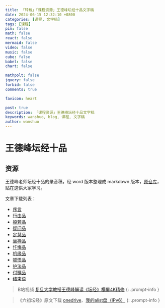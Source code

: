 ```yaml
---
title: 「转载」「课程资源」王德峰坛经十品文字稿
date: 2024-06-15 12:32:10 +0800
categories: [课程, 文字稿]
tags: [课程]
pin: false
math: false
react: false
mermaid: false
video: false
music: false
cube: false
babel: false
chart: false

mathpolt: false
jquery: false
forbid: false
comments: true

favicon: heart

post: true
description: 「课程资源」王德峰坛经十品文字稿
keywords: wanshuo, blog, 课程, 文字稿
author: wanshuo
---
```


# 王德峰坛经十品

## 资源

王德峰老师坛经十品的录音稿，经 word 版本整理成 markdown 版本，[原仓库](https://github.com/wansho/altar-sutra-wdf?tab=readme-ov-file)，贴在这供大家学习。

文章下载列表：

- [序言](https://file.rainsin.cn/d/blog/altar-sutra-wdf-main/altar-sutra-wdf-perface.md)
- [行由品](https://file.rainsin.cn/d/blog/altar-sutra-wdf-main/altar-sutra-wdf-01.md)
- [般若品](https://file.rainsin.cn/d/blog/altar-sutra-wdf-main/altar-sutra-wdf-02.md)
- [疑问品](https://file.rainsin.cn/d/blog/altar-sutra-wdf-main/altar-sutra-wdf-03.md)
- [定慧品](https://file.rainsin.cn/d/blog/altar-sutra-wdf-main/altar-sutra-wdf-04.md)
- [坐禅品](https://file.rainsin.cn/d/blog/altar-sutra-wdf-main/altar-sutra-wdf-05.md)
- [忏悔品](https://file.rainsin.cn/d/blog/altar-sutra-wdf-main/altar-sutra-wdf-06.md)
- [机缘品](https://file.rainsin.cn/d/blog/altar-sutra-wdf-main/altar-sutra-wdf-07.md)
- [顿悟品](https://file.rainsin.cn/d/blog/altar-sutra-wdf-main/altar-sutra-wdf-08.md)
- [护法品](https://file.rainsin.cn/d/blog/altar-sutra-wdf-main/altar-sutra-wdf-09.md)
- [付嘱品](https://file.rainsin.cn/d/blog/altar-sutra-wdf-main/altar-sutra-wdf-10.md)
- [结束语](https://file.rainsin.cn/d/blog/altar-sutra-wdf-main/altar-sutra-wdf-finish.md)

> B站视频 [复旦大学教授王德峰解读《坛经》横屏4K精修](https://www.bilibili.com/video/BV1uZ4y1D787)
{: .prompt-info }

>《六祖坛经》原文下载 [onedrive](https://1drv.ms/b/s!Aoer2cU5SlOFiPdvSTIHEoTLm2bgZg?e=PKjJFr)、[我的alist盘（IPv6）](https://file.rainsin.cn/d/blog/altar-sutra-wdf-main/%E5%85%AD%E7%A5%96%E5%9D%9B%E7%BB%8F.pdf)
{: .prompt-info }
